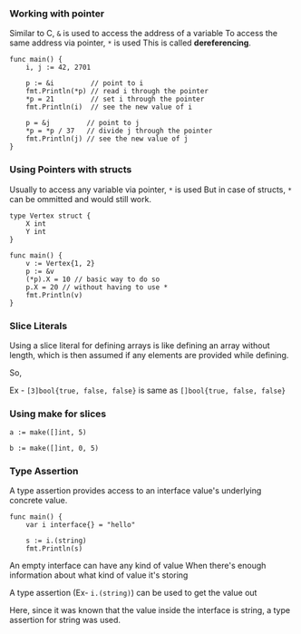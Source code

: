### Working with pointer
Similar to C, `&` is used to access the address of a variable
To access the same address via pointer, `*` is used
This is called **dereferencing**.

```
func main() {
	i, j := 42, 2701

	p := &i         // point to i
	fmt.Println(*p) // read i through the pointer
	*p = 21         // set i through the pointer
	fmt.Println(i)  // see the new value of i

	p = &j         // point to j
	*p = *p / 37   // divide j through the pointer
	fmt.Println(j) // see the new value of j
}
```

### Using Pointers with structs

Usually to access any variable via pointer, `*` is used
But in case of structs, `*` can be ommitted and would still work.

```
type Vertex struct {
	X int
	Y int
}

func main() {
	v := Vertex{1, 2}
	p := &v
	(*p).X = 10 // basic way to do so
	p.X = 20 // without having to use *
	fmt.Println(v)
}
```

### Slice Literals

Using a slice literal for defining arrays is like defining an array without length, which is then assumed if any elements are provided while defining.

So,

Ex - 
`[3]bool{true, false, false}` is same as `[]bool{true, false, false}`

### Using make for slices

```
a := make([]int, 5)

b := make([]int, 0, 5)
```

### Type Assertion
A type assertion provides access to an interface value's underlying concrete value. 

```
func main() {
	var i interface{} = "hello"

	s := i.(string)
	fmt.Println(s)

```
An empty interface can have any kind of value
When there's enough information about what kind of value it's storing

A type assertion (Ex- `i.(string)`) can be used to get the value out

Here, since it was known that the value inside the interface is string, a type assertion for string was used.